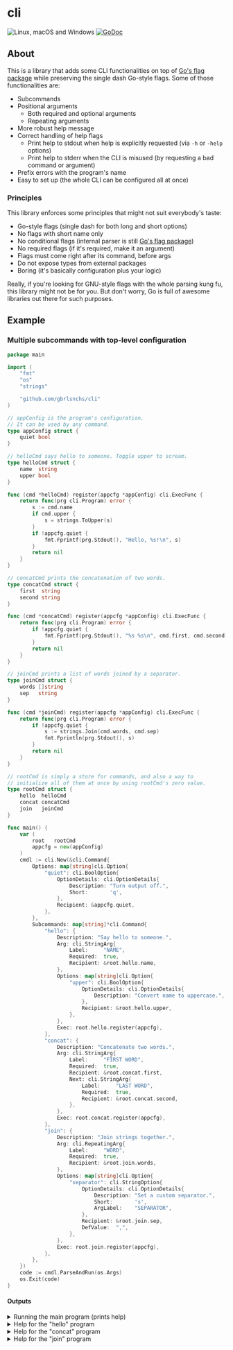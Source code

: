 # cli
![Linux, macOS and Windows](https://github.com/gbrlsnchs/cli/workflows/Linux,%20macOS%20and%20Windows/badge.svg)
[![GoDoc](https://godoc.org/github.com/gbrlsnchs/cli?status.svg)](https://godoc.org/github.com/gbrlsnchs/cli)

## About
This is a library that adds some CLI functionalities on top of [Go's flag package] while preserving the single dash Go-style flags. Some of those functionalities are:
- Subcommands
- Positional arguments
  - Both required and optional arguments
  - Repeating arguments
- More robust help message
- Correct handling of help flags
  - Print help to stdout when help is explicitly requested (via `-h` or `-help` options)
  - Print help to stderr when the CLI is misused (by requesting a bad command or argument)
- Prefix errors with the program's name
- Easy to set up (the whole CLI can be configured all at once)

### Principles
This library enforces some principles that might not suit everybody's taste:
- Go-style flags (single dash for both long and short options)
- No flags with short name only
- No conditional flags (internal parser is still [Go's flag package])
- No required flags (if it's required, make it an argument)
- Flags must come right after its command, before args
- Do not expose types from external packages
- Boring (it's basically configuration plus your logic)

Really, if you're looking for GNU-style flags with the whole parsing kung fu, this library might not be for you. But don't worry, Go is full of awesome libraries out there for such purposes.

## Example
### Multiple subcommands with top-level configuration
```go
package main

import (
	"fmt"
	"os"
	"strings"

	"github.com/gbrlsnchs/cli"
)

// appConfig is the program's configuration.
// It can be used by any command.
type appConfig struct {
	quiet bool
}

// helloCmd says hello to someone. Toggle upper to scream.
type helloCmd struct {
	name  string
	upper bool
}

func (cmd *helloCmd) register(appcfg *appConfig) cli.ExecFunc {
	return func(prg cli.Program) error {
		s := cmd.name
		if cmd.upper {
			s = strings.ToUpper(s)
		}
		if !appcfg.quiet {
			fmt.Fprintf(prg.Stdout(), "Hello, %s!\n", s)
		}
		return nil
	}
}

// concatCmd prints the concatenation of two words.
type concatCmd struct {
	first  string
	second string
}

func (cmd *concatCmd) register(appcfg *appConfig) cli.ExecFunc {
	return func(prg cli.Program) error {
		if !appcfg.quiet {
			fmt.Fprintf(prg.Stdout(), "%s %s\n", cmd.first, cmd.second)
		}
		return nil
	}
}

// joinCmd prints a list of words joined by a separator.
type joinCmd struct {
	words []string
	sep   string
}

func (cmd *joinCmd) register(appcfg *appConfig) cli.ExecFunc {
	return func(prg cli.Program) error {
		if !appcfg.quiet {
			s := strings.Join(cmd.words, cmd.sep)
			fmt.Fprintln(prg.Stdout(), s)
		}
		return nil
	}
}

// rootCmd is simply a store for commands, and also a way to
// initialize all of them at once by using rootCmd's zero value.
type rootCmd struct {
	hello  helloCmd
	concat concatCmd
	join   joinCmd
}

func main() {
	var (
		root   rootCmd
		appcfg = new(appConfig)
	)
	cmdl := cli.New(&cli.Command{
		Options: map[string]cli.Option{
			"quiet": cli.BoolOption{
				OptionDetails: cli.OptionDetails{
					Description: "Turn output off.",
					Short:       'q',
				},
				Recipient: &appcfg.quiet,
			},
		},
		Subcommands: map[string]*cli.Command{
			"hello": {
				Description: "Say hello to someone.",
				Arg: cli.StringArg{
					Label:     "NAME",
					Required:  true,
					Recipient: &root.hello.name,
				},
				Options: map[string]cli.Option{
					"upper": cli.BoolOption{
						OptionDetails: cli.OptionDetails{
							Description: "Convert name to uppercase.",
						},
						Recipient: &root.hello.upper,
					},
				},
				Exec: root.hello.register(appcfg),
			},
			"concat": {
				Description: "Concatenate two words.",
				Arg: cli.StringArg{
					Label:     "FIRST WORD",
					Required:  true,
					Recipient: &root.concat.first,
					Next: cli.StringArg{
						Label:     "LAST WORD",
						Required:  true,
						Recipient: &root.concat.second,
					},
				},
				Exec: root.concat.register(appcfg),
			},
			"join": {
				Description: "Join strings together.",
				Arg: cli.RepeatingArg{
					Label:     "WORD",
					Required:  true,
					Recipient: &root.join.words,
				},
				Options: map[string]cli.Option{
					"separator": cli.StringOption{
						OptionDetails: cli.OptionDetails{
							Description: "Set a custom separator.",
							Short:       's',
							ArgLabel:    "SEPARATOR",
						},
						Recipient: &root.join.sep,
						DefValue:  ",",
					},
				},
				Exec: root.join.register(appcfg),
			},
		},
	})
	code := cmdl.ParseAndRun(os.Args)
	os.Exit(code)
}
```

#### Outputs
<details><summary>Running the main program (prints help)</summary>
<p>

```shell
$ my-cmd
USAGE:
    my-cmd [<OPTIONS>] [<COMMAND>]

OPTIONS:
    -h, -help     Print this help message.
    -q, -quiet    Turn output off.

COMMANDS:
    concat    Concatenate two words.
    hello     Say hello to someone.
    join      Join strings together.
```

</p>
</details>

<details><summary>Help for the "hello" program</summary>
<p>

```shell
$ my-cmd hello -h
USAGE:
    hello [<OPTIONS>] <NAME>

OPTIONS:
    -h, -help     Print this help message.
        -upper    Convert name to uppercase.
```

</p>
</details>

<details><summary>Help for the "concat" program</summary>
<p>

```shell
$ my-cmd concat -h
USAGE:
    concat [<OPTIONS>] <FIRST WORD> <LAST WORD>

OPTIONS:
    -h, -help    Print this help message.
```

</p>
</details>

<details><summary>Help for the "join" program</summary>
<p>

```shell
$ my-cmd join -h
USAGE:
    join [<OPTIONS>] <WORD>...

OPTIONS:
    -h, -help                     Print this help message.
    -s, -separator <SEPARATOR>    Set a custom separator. (default: ",")
```

</p>
</details>

[Go's flag package]: https://golang.org/pkg/flag/
